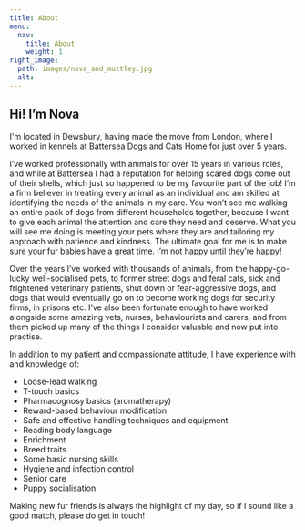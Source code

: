 ```yaml
---
title: About
menu:
  nav:
    title: About
    weight: 1
right_image:
  path: images/nova_and_muttley.jpg
  alt:
---
```


## Hi! I’m Nova

I'm located in Dewsbury, having made the move from London, where I worked in
kennels at Battersea Dogs and Cats Home for just over 5 years.

I’ve worked professionally with animals for over 15 years in various roles, and
while at Battersea I had a reputation for helping scared dogs come out of their
shells, which just so happened to be my favourite part of the job! I’m a firm
believer in treating every animal as an individual and am skilled at identifying
the needs of the animals in my care. You won’t see me walking an entire pack of
dogs from different households together, because I want to give each animal the
attention and care they need and deserve. What you will see me doing is meeting
your pets where they are and tailoring my approach with patience and kindness.
The ultimate goal for me is to make sure your fur babies have a great time. I’m
not happy until they’re happy!

Over the years I’ve worked with thousands of animals, from the happy-go-lucky
well-socialised pets, to former street dogs and feral cats, sick and frightened
veterinary patients, shut down or fear-aggressive dogs, and dogs that would
eventually go on to become working dogs for security firms, in prisons etc. I’ve
also been fortunate enough to have worked alongside some amazing vets, nurses,
behaviourists and carers, and from them picked up many of the things I consider
valuable and now put into practise.

In addition to my patient and compassionate attitude, I have experience with and
knowledge of:

- Loose-lead walking
- T-touch basics
- Pharmacognosy basics (aromatherapy)
- Reward-based behaviour modification
- Safe and effective handling techniques and equipment
- Reading body language
- Enrichment
- Breed traits
- Some basic nursing skills
- Hygiene and infection control
- Senior care
- Puppy socialisation

Making new fur friends is always the highlight of my day, so if I sound like a
good match, please do get in touch!
